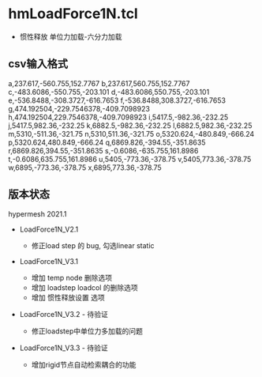 



# hmLoadForce1N.tcl

+ 惯性释放 单位力加载-六分力加载



## csv输入格式

a,237.617,-560.755,152.7767
b,237.617,560.755,152.7767
c,-483.6086,-550.755,-203.101
d,-483.6086,550.755,-203.101
e,-536.8488,-308.3727,-616.7653
f,-536.8488,308.3727,-616.7653
g,474.192504,-229.7546378,-409.7098923
h,474.192504,229.7546378,-409.7098923
i,5417.5,-982.36,-232.25
j,5417.5,982.36,-232.25
k,6882.5,-982.36,-232.25
l,6882.5,982.36,-232.25
m,5310,-511.36,-321.75
n,5310,511.36,-321.75
o,5320.624,-480.849,-666.24
p,5320.624,480.849,-666.24
q,6869.826,-394.55,-351.8635
r,6869.826,394.55,-351.8635
s,-0.6086,-635.755,161.8986
t,-0.6086,635.755,161.8986
u,5405,-773.36,-378.75
v,5405,773.36,-378.75
w,6895,-773.36,-378.75
x,6895,773.36,-378.75







## 版本状态

hypermesh 2021.1

+ LoadForce1N_V2.1
  + 修正load step 的 bug, 勾选linear static
+ LoadForce1N_V3.1
  + 增加 temp node 删除选项
  + 增加 loadstep loadcol 的删除选项
  + 增加 惯性释放设置 选项

+ LoadForce1N_V3.2  - 待验证
  + 修正loadstep中单位力多加载的问题


+ LoadForce1N_V3.3  - 待验证
  + 增加rigid节点自动检索耦合的功能








